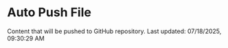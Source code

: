 # Auto Push File

Content that will be pushed to GitHub repository.
Last updated: 07/18/2025, 09:30:29 AM